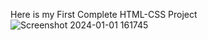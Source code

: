 Here is my First Complete HTML-CSS Project
![Screenshot 2024-01-01 161745](https://github.com/rinviriti/Psychological-Project/assets/155306221/f9f2887a-1626-4b42-94a4-a55394622006)

